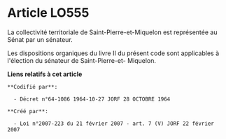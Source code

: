 # Article LO555

La collectivité territoriale de Saint-Pierre-et-Miquelon est représentée au Sénat par un sénateur.

Les dispositions organiques du livre II du présent code sont applicables à l'élection du sénateur de Saint-Pierre-et-
Miquelon.

**Liens relatifs à cet article**

	**Codifié par**:

	  - Décret n°64-1086 1964-10-27 JORF 28 OCTOBRE 1964

	**Créé par**:

	  - Loi n°2007-223 du 21 février 2007 - art. 7 (V) JORF 22 février 2007
